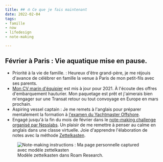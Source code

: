 ```yaml
---
title: ## ⛵️ Ce que je fais maintenant 
date: 2022-02-04
tags:
- famille
- now
- lifedesign
- note-making

---
```

## Février à Paris : Vie aquatique mise en pause.  

- Priorité à la vie de famille. : Heureux d'être grand-père, je me réjouis d'avance de célébrer en famille la venue à Paris de mon petit-fils avec ses parents. 
- [Mon CV marin d'équipier](https://ducamp.me/CV-marin#Contact) est mis à jour pour 2021. À l'écoute des offres d'embarquement hauturier. Mon paquetage est prêt et j'aimerais bien m'engager sur une Transat retour ou tout convoyage en Europe en mars prochain.
- Aspiring vessel captain : Je me remets à l'anglais pour préparer mentalement la formation à [l'examen du Yachtmaster Offshore](https://www.zephyr-yachting.com/courses/yachtmaster-package-antibes/).
- Engagé jusqu'à la fin du mois de février dans le [note-making challenge organisé par Nesslabs](https://nesslabs.com/note-making-challenge). Un plaisir de me remettre à penser au calme en anglais dans une classe virtuelle. Joie d'apprendre l'élaboration de notes avec la méthode [Zettelkasten](https://fr.wikipedia.org/wiki/Zettelkasten).

<figure>
<img alt="Note-making instructions : Ma page personnelle captured avec modèle zettelkasten" src="https://ducamp.me/Fichier:Note-making-challenge-captured-page.png" />
<figcaption>Modèle zettelkasten dans Roam Research.</figcaption>
</figure>
